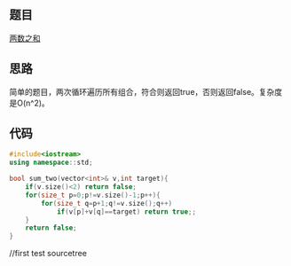## 题目
[两数之和](https://leetcode-cn.com/problems/two-sum/)
## 思路
简单的题目，两次循环遍历所有组合，符合则返回true，否则返回false。复杂度是O(n^2)。
## 代码
```c++
#include<iostream>
using namespace::std;

bool sum_two(vector<int>& v,int target){
	if(v.size()<2) return false;
	for(size_t p=0;p!=v.size()-1;p++){
		for(size_t q=p+1;q!=v.size();q++)
			if(v[p]+v[q]==target) return true;;
	}
	return false;
}
```
//first test sourcetree
